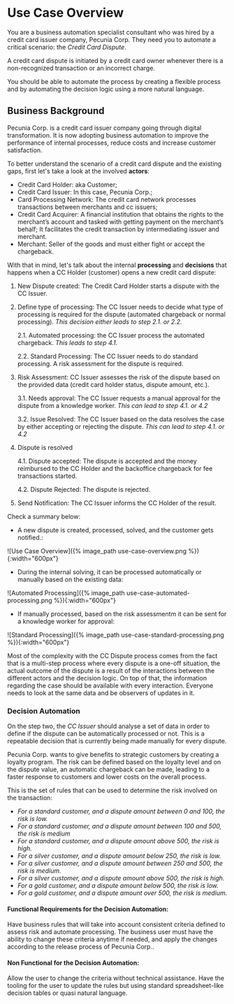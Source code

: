 # Use Case Overview

You are a business automation specialist consultant who was hired by a credit card issuer company, Pecunia Corp. They need you to automate a critical scenario: the _Credit Card Dispute_.

A credit card dispute is initiated by a credit card owner whenever there is a non-recognized transaction or an incorrect charge.

You should be able to automate the process by creating a flexible process and by automating the decision logic using a more natural language.

## Business Background

Pecunia Corp. is a credit card issuer company going through digital transformation. It is now adopting business automation to improve the performance of internal processes, reduce costs and increase customer satisfaction.

To better understand the scenario of a credit card dispute and the existing gaps, first let's take a look at the involved **actors**:

- Credit Card Holder: aka Customer;
- Credit Card Issuer: In this case, Pecunia Corp.;
- Card Processing Network: The credit card network processes transactions between merchants and cc issuers;
- Credit Card Acquirer: A financial institution that obtains the rights to the merchant’s account and tasked with getting payment on the merchant’s behalf; It facilitates the credit transaction by intermediating issuer and merchant.
- Merchant: Seller of the goods and must either fight or accept the chargeback.

With that in mind, let's talk about the internal **processing** and **decisions** that happens when a CC Holder (customer) opens a new credit card dispute:

1. New Dispute created: The Credit Card Holder starts a dispute with the CC Issuer.

2. Define type of processing: The CC Issuer needs to decide what type of processing is required for the dispute (automated chargeback or normal processing). _This decision either leads to step 2.1. or 2.2._

    2.1. Automated processing: the CC Issuer process the automated chargeback. _This leads to step 4.1._

    2.2. Standard Processing: The CC Issuer needs to do standard processing. A risk assessment for the dispute is required.

3. Risk Assessment: CC Issuer assesses the risk of the dispute based on the provided data (credit card holder status, dispute amount, etc.).

    3.1. Needs approval: The CC Issuer requests a manual approval for the dispute from a knowledge worker. _This can lead to step 4.1. or 4.2_

    3.2. Issue Resolved: The CC Issuer based on the data resolves the case by either accepting or rejecting the dispute. _This can lead to step 4.1. or 4.2_

4. Dispute is resolved

    4.1. Dispute accepted: The dispute is accepted and the money reimbursed to the CC Holder and the backoffice chargeback for fee transactions started.

    4.2. Dispute Rejected: The dispute is rejected.

5. Send Notification: The CC Issuer informs the CC Holder of the result.

Check a summary below:

- A new dispute is created, processed, solved, and the customer gets notified.:

![Use Case Overview]({% image_path use-case-overview.png %}){:width="600px"}

- During the internal solving, it can be processed automatically or manually based on the existing data:

![Automated Processing]({% image_path use-case-automated-processing.png %}){:width="600px"}

- If manually processed, based on the risk assessmentm it can be sent for a knowledge worker for approval:

![Standard Processing]({% image_path use-case-standard-processing.png %}){:width="600px"}

Most of the complexity with the CC Dispute process comes from the fact that is a multi-step process where every dispute is a one-off situation, the actual outcome of the dispute is a result of the interactions between the different actors and the decision logic. On top of that, the information regarding the case should be available with every interaction. Everyone needs to look at the same data and be observers of updates in it.

### Decision Automation

On the step two, the _CC Issuer_ should analyse a set of data in order to define if the dispute can be automatically processed or not. This is a repeatable decision that is currently being made manually for every dispute.

Pecunia Corp. wants to give benefits to strategic customers by creating a loyalty program. The risk can be defined based on the loyalty level and on the dispute value, an automatic chargeback can be made, leading to a faster response to customers and lower costs on the overall process.

This is the set of rules that can be used to determine the risk involved on the transaction:

- _For a standard customer, and a dispute amount between 0 and 100, the risk is low._
- _For a standard customer, and a dispute amount between 100 and 500, the risk is medium_
- _For a standard customer, and a dispute amount above 500, the risk is high._
- _For a silver customer, and a dispute amount below 250, the risk is low._
- _For a silver customer, and a dispute amount between 250 and 500, the risk is medium._
- _For a silver customer, and a dispute amount above 500, the risk is high._
- _For a gold customer, and a dispute amount below 500, the risk is low._
- _For a gold customer, and a dispute amount over 500, the risk is medium._


#### Functional Requirements for the Decision Automation:

Have business rules that will take into account consistent criteria defined to assess risk and automate processing. The business user must have the ability to change these criteria anytime if needed, and apply the changes according to the release process of Pecunia Corp..


#### Non Functional for the Decision Automation:

Allow the user to change the criteria without technical assistance. Have the tooling for the user to update the rules but using standard spreadsheet-like decision tables or quasi natural language.

